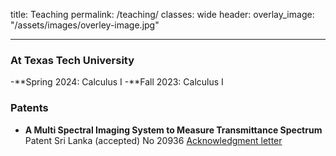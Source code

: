title: Teaching
permalink: /teaching/
classes: wide
header:
    overlay_image: "/assets/images/overley-image.jpg"
    
---
### At Texas Tech University
-**Spring 2024: Calculus I
-**Fall 2023: Calculus I

### Patents

- **A Multi Spectral Imaging System to Measure Transmittance Spectrum** <br/>
  Patent Sri Lanka (accepted) No 20936 [Acknowledgment letter](/assets/publications/patent.pdf)
  
